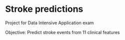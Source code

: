# Stroke predictions

Project for Data Intensive Application exam

Objective: Predict stroke events from 11 clinical features
